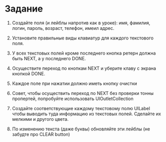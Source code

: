 #  Задание
1. Создайте поля (и лейблы напротив как в уроке): имя, фамилия, логин, пароль, возраст, телефон, имеил адрес.
2. Установите правильные виды клавиатур для каждого текстового поля.
3. У всех текстовых полей кроме последнего кнопка ретерн должна быть NEXT, а у последнего DONE.
4. Осуществите переход по кнопкам NEXT и уберите клаву с экрана кнопкой DONE. 
5. Каждое поле при нажатии должно иметь кнопку очистки 

6. Совет, чтобы осуществить переход по NEXT без проверки тонны пропертей, попробуйте использовать UIOutletCollection
7. Создайте соответствующие каждому текстовому полю UILabel чтобы выводить туда информацию из текстовых полей. Сделайте их мелкими и другого цвета.
8. По изменению текста (даже буквы) обновляйте эти лейблы (не забудте про CLEAR button)
